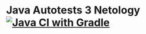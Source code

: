 # Java Autotests 3 Netology [![Java CI with Gradle](https://github.com/dadosha/Java_Auto_3/actions/workflows/gradle.yml/badge.svg)](https://github.com/dadosha/Java_Auto_3/actions/workflows/gradle.yml)